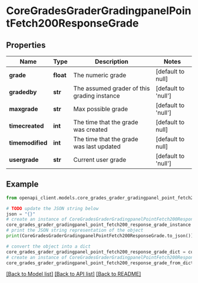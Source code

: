 # CoreGradesGraderGradingpanelPointFetch200ResponseGrade


## Properties

Name | Type | Description | Notes
------------ | ------------- | ------------- | -------------
**grade** | **float** | The numeric grade | [default to null]
**gradedby** | **str** | The assumed grader of this grading instance | [default to 'null']
**maxgrade** | **str** | Max possible grade | [default to 'null']
**timecreated** | **int** | The time that the grade was created | [default to null]
**timemodified** | **int** | The time that the grade was last updated | [default to null]
**usergrade** | **str** | Current user grade | [default to 'null']

## Example

```python
from openapi_client.models.core_grades_grader_gradingpanel_point_fetch200_response_grade import CoreGradesGraderGradingpanelPointFetch200ResponseGrade

# TODO update the JSON string below
json = "{}"
# create an instance of CoreGradesGraderGradingpanelPointFetch200ResponseGrade from a JSON string
core_grades_grader_gradingpanel_point_fetch200_response_grade_instance = CoreGradesGraderGradingpanelPointFetch200ResponseGrade.from_json(json)
# print the JSON string representation of the object
print(CoreGradesGraderGradingpanelPointFetch200ResponseGrade.to_json())

# convert the object into a dict
core_grades_grader_gradingpanel_point_fetch200_response_grade_dict = core_grades_grader_gradingpanel_point_fetch200_response_grade_instance.to_dict()
# create an instance of CoreGradesGraderGradingpanelPointFetch200ResponseGrade from a dict
core_grades_grader_gradingpanel_point_fetch200_response_grade_from_dict = CoreGradesGraderGradingpanelPointFetch200ResponseGrade.from_dict(core_grades_grader_gradingpanel_point_fetch200_response_grade_dict)
```
[[Back to Model list]](../README.md#documentation-for-models) [[Back to API list]](../README.md#documentation-for-api-endpoints) [[Back to README]](../README.md)


